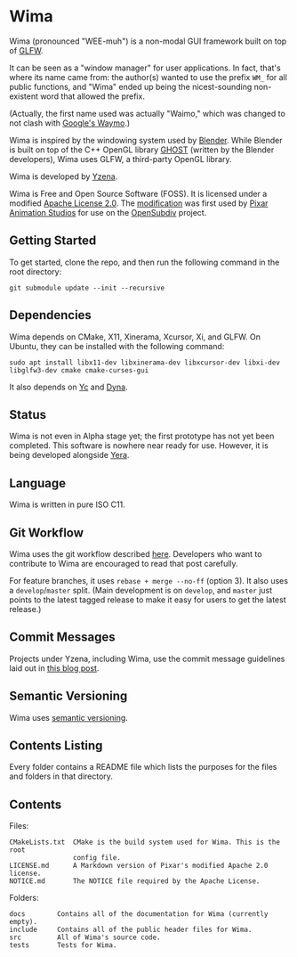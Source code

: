 # Wima

Wima (pronounced "WEE-muh") is a non-modal GUI framework built on top of
[GLFW](http://www.glfw.org/).

It can be seen as a "window manager" for user applications. In fact, that's
where its name came from: the author(s) wanted to use the prefix `WM_` for all
public functions, and "Wima" ended up being the nicest-sounding non-existent
word that allowed the prefix.

(Actually, the first name used was actually "Waimo," which was changed to not
clash with [Google's Waymo](https://waymo.com/).)

Wima is inspired by the windowing system used by [Blender](https://www.blender.org/).
While Blender is built on top of the C++ OpenGL library
[GHOST](http://www.letworyinteractive.com/blendercode/d5/d2e/GHOSTPage.html)
(written by the Blender developers), Wima uses GLFW, a third-party OpenGL
library.

Wima is developed by [Yzena](http://yzena.com/).

Wima is Free and Open Source Software (FOSS). It is licensed under a modified
[Apache License 2.0](https://www.apache.org/licenses/LICENSE-2.0.html). The
[modification](http://graphics.pixar.com/opensubdiv/docs/license.html) was first
used by [Pixar Animation Studios](https://www.pixar.com/) for use on the
[OpenSubdiv](http://graphics.pixar.com/opensubdiv/docs/intro.html) project.

## Getting Started

To get started, clone the repo, and then run the following command in the root
directory:

```
git submodule update --init --recursive
```

## Dependencies

Wima depends on CMake, X11, Xinerama, Xcursor, Xi, and GLFW. On Ubuntu, they can
be installed with the following command:

```
sudo apt install libx11-dev libxinerama-dev libxcursor-dev libxi-dev libglfw3-dev cmake cmake-curses-gui
```

It also depends on [Yc](https://github.com/YzenaTech/Yc) and
[Dyna](https://github.com/YzenaTech/Dyna).

## Status

Wima is not even in Alpha stage yet; the first prototype has not yet been
completed. This software is nowhere near ready for use. However, it is being
developed alongside [Yera](https://github.com/YzenaTech/Yera).

## Language

Wima is written in pure ISO C11.

## Git Workflow

Wima uses the git workflow described
[here](http://endoflineblog.com/oneflow-a-git-branching-model-and-workflow).
Developers who want to contribute to Wima are encouraged to read that post
carefully.

For feature branches, it uses `rebase + merge --no-ff` (option 3). It also uses
a `develop`/`master` split. (Main development is on `develop`, and `master` just
points to the latest tagged release to make it easy for users to get the latest
release.)

## Commit Messages

Projects under Yzena, including Wima, use the commit message guidelines laid out
in [this blog post](http://tbaggery.com/2008/04/19/a-note-about-git-commit-messages.html).

## Semantic Versioning

Wima uses [semantic versioning](http://semver.org/).

## Contents Listing

Every folder contains a README file which lists the purposes for the files and
folders in that directory.

## Contents

Files:

	CMakeLists.txt  CMake is the build system used for Wima. This is the root
	                config file.
	LICENSE.md      A Markdown version of Pixar's modified Apache 2.0 license.
	NOTICE.md       The NOTICE file required by the Apache License.

Folders:

	docs        Contains all of the documentation for Wima (currently empty).
	include     Contains all of the public header files for Wima.
	src         All of Wima's source code.
	tests       Tests for Wima.

